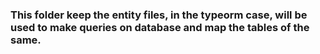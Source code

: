 ### This folder keep the entity files, in the typeorm case, will be used to make queries on database and map the tables of the same.